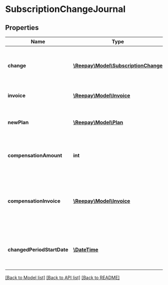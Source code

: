 # SubscriptionChangeJournal

## Properties
Name | Type | Description | Notes
------------ | ------------- | ------------- | -------------
**change** | [**\Reepay\Model\SubscriptionChange**](SubscriptionChange.md) | Subscription change object applied, if null the change has no impact | [optional] 
**invoice** | [**\Reepay\Model\Invoice**](Invoice.md) | New invoice the change resulted in | [optional] 
**newPlan** | [**\Reepay\Model\Plan**](Plan.md) | Subscription plan object if change resulted in a new plan | [optional] 
**compensationAmount** | **int** | If compensation the compensation amount | [optional] 
**compensationInvoice** | [**\Reepay\Model\Invoice**](Invoice.md) | If compensation the credited or refunded invoice. The latest credit note gives details on the crediting. | [optional] 
**changedPeriodStartDate** | [**\DateTime**](\DateTime.md) | If the change resulted in a new billing cycle this is the start date used | [optional] 

[[Back to Model list]](../README.md#documentation-for-models) [[Back to API list]](../README.md#documentation-for-api-endpoints) [[Back to README]](../README.md)


